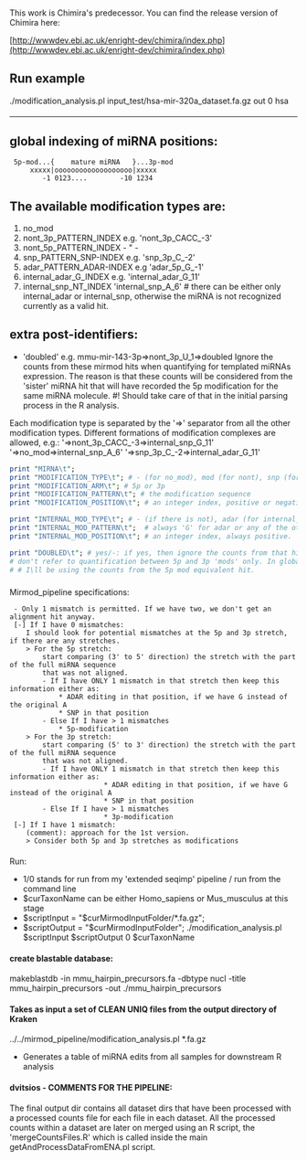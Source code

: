 ###
This work is Chimira's predecessor.
You can find the release version of Chimira here:

[http://wwwdev.ebi.ac.uk/enright-dev/chimira/index.php](http://wwwdev.ebi.ac.uk/enright-dev/chimira/index.php)

## Run example ##
./modification_analysis.pl input_test/hsa-mir-320a_dataset.fa.gz out 0 hsa
####
--------------------

## global indexing of miRNA positions:
     5p-mod...{    mature miRNA   }...3p-mod
         xxxxx|ooooooooooooooooooo|xxxxx     	 
            -1 0123....        -10 1234

## The available modification types are:
1. no_mod
2. nont_3p_PATTERN_INDEX     e.g. 'nont_3p_CACC_-3'
3. nont_5p_PATTERN_INDEX                - " - 
4. snp_PATTERN_SNP-INDEX     e.g. 'snp_3p_C_-2' 
5. adar_PATTERN_ADAR-INDEX   e.g  'adar_5p_G_-1'
6. internal_adar_G_INDEX     e.g. 'internal_adar_G_11'
7. internal_snp_NT_INDEX          'internal_snp_A_6'  # there can be either only internal_adar or internal_snp, otherwise the miRNA is not recognized currently as a valid hit. 

## extra post-identifiers:
- 'doubled'		e.g. mmu-mir-143-3p=>nont_3p_U_1=>doubled
Ignore the counts from these mirmod hits when quantifying for templated miRNAs expression.
The reason is that these counts will be considered from the 'sister' miRNA hit that will have recorded the 5p modification
for the same miRNA molecule.
#! Should take care of that in the initial parsing process in the R analysis.


Each modification type is separated by the '=>' separator from all the other modification types.
Different formations of modification complexes are allowed, e.g.:
'=>nont_3p_CACC_-3=>internal_snp_G_11'
'=>no_mod=>internal_snp_A_6'
'=>snp_3p_C_-2=>internal_adar_G_11'




```perl
print "MIRNA\t";
print "MODIFICATION_TYPE\t"; # - (for no_mod), mod (for nont), snp (for snp) or adar (for adar)
print "MODIFICATION_ARM\t"; # 5p or 3p
print "MODIFICATION_PATTERN\t"; # the modification sequence
print "MODIFICATION_POSITION\t"; # an integer index, positive or negative

print "INTERNAL_MOD_TYPE\t"; # - (if there is not), adar (for internal_adar) or snp (for internal_snp)
print "INTERNAL_MOD_PATTERN\t";  # always 'G' for adar or any of the other 3 nts for SNPs. 
print "INTERNAL_MOD_POSITION\t"; # an integer index, always positive.

print "DOUBLED\t"; # yes/-: if yes, then ignore the counts from that hit in all cases that
# don't refer to quantification between 5p and 3p 'mods' only. In global quantification events,
# # I\ll be using the counts from the 5p mod equivalent hit.
```


###
Mirmod_pipeline specifications:
```
 - Only 1 mismatch is permitted. If we have two, we don't get an alignment hit anyway.
 [-] If I have 0 mismatches:
 	I should look for potential mismatches at the 5p and 3p stretch, if there are any stretches.
 	> For the 5p stretch:
 		start comparing (3' to 5' direction) the stretch with the part of the full miRNA sequence
 		that was not aligned. 
 		- If I have ONLY 1 mismatch in that stretch then keep this information either as:
 			* ADAR editing in that position, if we have G instead of the original A
 			* SNP in that position
 		- Else If I have > 1 mismatches
 			* 5p-modification
	> For the 3p stretch:
		start comparing (5' to 3' direction) the stretch with the part of the full miRNA sequence
		that was not aligned.
		- If I have ONLY 1 mismatch in that stretch then keep this information either as:
                       * ADAR editing in that position, if we have G instead of the original A
                       * SNP in that position
		- Else If I have > 1 mismatches
                       * 3p-modification
 [-] If I have 1 mismatch:
 	(comment): approach for the 1st version.
 	> Consider both 5p and 3p stretches as modifications 
```


####
Run: 
 - 1/0 stands for run from my 'extended seqimp' pipeline / run from the command line
 - $curTaxonName can be either Homo_sapiens or Mus_musculus at this stage 
 - $scriptInput = "$curMirmodInputFolder/*.fa.gz";
 - $scriptOutput = "$curMirmodInputFolder";
./modification_analysis.pl $scriptInput $scriptOutput 0 $curTaxonName

#### create blastable database:
makeblastdb -in mmu_hairpin_precursors.fa -dbtype nucl -title mmu_hairpin_precursors -out ./mmu_hairpin_precursors

#### Takes as input a set of CLEAN UNIQ files from the output directory of Kraken
../../mirmod_pipeline/modification_analysis.pl *.fa.gz

- Generates a table of miRNA edits from all samples for downstream R analysis

#### dvitsios - COMMENTS FOR THE PIPELINE:

The final output dir contains all dataset dirs that have been processed 
with a processed counts file for each file in each dataset.
All the processed counts within a dataset are later on merged
using an R script, the 'mergeCountsFiles.R' which is called inside
the main getAndProcessDataFromENA.pl script.


